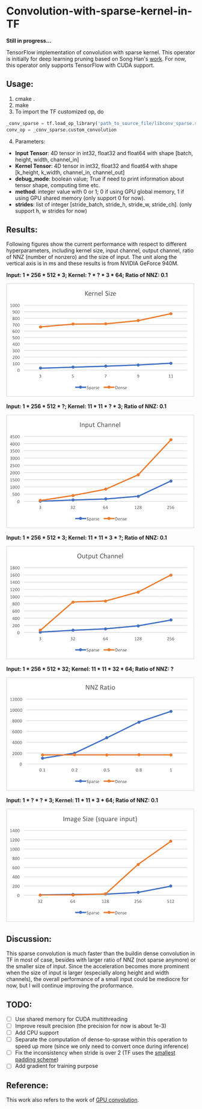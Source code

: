 # Convolution-with-sparse-kernel-in-TF

**Still in progress...**

TensorFlow implementation of convolution with sparse kernel. This operator is initially for deep learning pruning based on Song Han's [work](https://arxiv.org/pdf/1506.02626.pdf). For now, this operator only supports TensorFlow with CUDA support.

## Usage: 
1. cmake .
2. make 
3. To import the TF customized op, do
```python
_conv_sparse = tf.load_op_library('path_to_source_file/libconv_sparse.so')
conv_op = _conv_sparse.custom_convolution
```
4. Parameters:
* **Input Tensor**: 4D tensor in int32, float32 and float64 with shape [batch, height, width, channel_in]
* **Kernel Tensor**: 4D tensor in int32, float32 and float64 with shape [k_height, k_width, channel_in, channel_out]
* **debug_mode**: boolean value; True if need to print information about tensor shape, computing time etc. 
* **method**: integer value with 0 or 1; 0 if using GPU global memory, 1 if using GPU shared memory (only support 0 for now).
* **strides**: list of integer [stride_batch, stride_h, stride_w, stride_ch]. (only support h, w strides for now)

## Results:
Following figures show the current performance with respect to different hyperparameters, including kernel size, input channel, output channel, ratio of NNZ (number of nonzero) and the size of input. The unit along the vertical axis is in ms and these results is from NVIDIA GeForce 940M. 

**Input: 1 * 256 * 512 * 3; Kernel: ? * ? * 3 * 64; Ratio of NNZ: 0.1**

![ ](./images/kernel.png)

**Input: 1 * 256 * 512 * ?; Kernel: 11 * 11 * ? * 3; Ratio of NNZ: 0.1**

![ ](./images/ch_in.png)

**Input: 1 * 256 * 512 * 3; Kernel: 11 * 11 * 3 * ?; Ratio of NNZ: 0.1**

![ ](./images/ch_out.png)

**Input: 1 * 256 * 512 * 32; Kernel: 11 * 11 * 32 * 64; Ratio of NNZ: ?**

![ ](./images/nnz.png)

**Input: 1 * ? * ? * 3; Kernel: 11 * 11 * 3 * 64; Ratio of NNZ: 0.1**

![ ](./images/image.png)

## Discussion:
This sparse convolution is much faster than the buildin dense convolution in TF in most of case, besides with larger ratio of NNZ (not sparse anymore) or the smaller size of input. Since the acceleration becomes more prominent when the size of input is larger (especially along height and width channels), the overall performance of a small input could be mediocre for now, but I will continue improving the proformance.   

## TODO:
 - [ ] Use shared memory for CUDA multithreading
 - [ ] Improve result precision (the precision for now is about 1e-3)
 - [ ] Add CPU support
 - [ ] Separate the computation of dense-to-sprase within this operation to speed up more (since we only need to convert once during inference)
 - [ ] Fix the inconsistency when stride is over 2 (TF uses the [smallest padding scheme](https://www.tensorflow.org/api_guides/python/nn#Convolution))
 - [ ] Add gradient for training purpose

## Reference:
This work also refers to the work of [GPU convolution](https://github.com/fjmh89/convolution). 

